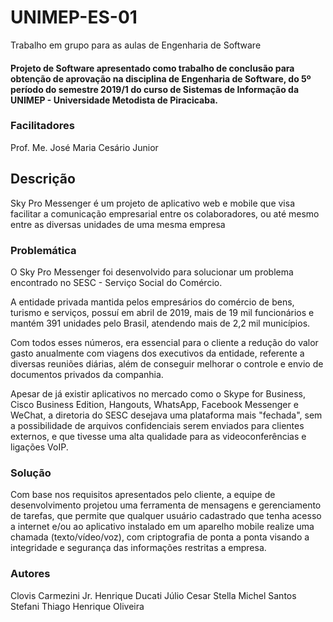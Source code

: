 # UNIMEP-ES-01
Trabalho em grupo para as aulas de Engenharia de Software

#### Projeto de Software apresentado como trabalho de conclusão para obtenção de aprovação na disciplina de Engenharia de Software, do 5º período do semestre 2019/1 do curso de Sistemas de Informação da UNIMEP - Universidade Metodista de Piracicaba.



### Facilitadores
Prof. Me. José Maria Cesário Junior



## Descrição
Sky Pro Messenger é um projeto de aplicativo web e mobile que visa facilitar a comunicação empresarial entre os colaboradores, ou até mesmo entre as diversas unidades de uma mesma empresa 



### Problemática
O Sky Pro Messenger foi desenvolvido para solucionar um problema encontrado no SESC - Serviço Social do Comércio.

A entidade privada mantida pelos empresários do comércio de bens, turismo e serviços, possuí em abril de 2019, mais de 19 mil funcionários e mantém 391 unidades pelo Brasil, atendendo mais de 2,2 mil municípios.

Com todos esses números, era essencial para o cliente a redução do valor gasto anualmente com viagens dos executivos da entidade, referente a diversas reuniões diárias, além de conseguir melhorar o controle e envio de documentos privados da companhia.

Apesar de já existir aplicativos no mercado como o Skype for Business, Cisco Business Edition, Hangouts, WhatsApp, Facebook Messenger e WeChat, a diretoria do SESC desejava uma plataforma mais "fechada", sem a possibilidade de arquivos confidenciais serem enviados para clientes externos, e que tivesse uma alta qualidade para as videoconferências e ligações VoIP.



### Solução
Com base nos requisitos apresentados pelo cliente, a equipe de desenvolvimento projetou uma ferramenta de mensagens e gerenciamento de tarefas, que permite que qualquer usuário cadastrado que tenha acesso a internet e/ou ao aplicativo instalado em um aparelho mobile realize uma chamada (texto/vídeo/voz), com criptografia de ponta a ponta visando a integridade e segurança das informações restritas a empresa.



### Autores
Clovis Carmezini Jr. 
Henrique Ducati
Júlio Cesar Stella 
Michel Santos Stefani 
Thiago Henrique Oliveira
